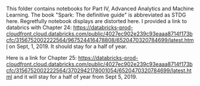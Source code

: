 This folder contains notebooks for Part IV, Advanced Analytics and Machine Learning. The book "Spark: The definitive guide" is abbreviated as STDG here.
Regretfully notebook displays are distorted here. I provided a link to databrics with Chapter 24: https://databricks-prod-cloudfront.cloud.databricks.com/public/4027ec902e239c93eaaa8714f173bcfc/3156752002222564/967524416478808/6520470320784699/latest.html on Sept, 1, 2019. It should stay for a half of year.

Here is a link for Chapter 25: https://databricks-prod-cloudfront.cloud.databricks.com/public/4027ec902e239c93eaaa8714f173bcfc/3156752002222564/3702942178001054/6520470320784699/latest.html and it will stay for a half of year from Sept 5, 2019.
